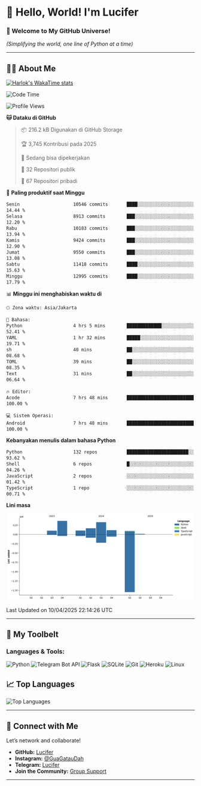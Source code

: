 # 👋 Hello, World! I'm Lucifer 

### 🚀 Welcome to My GitHub Universe!  
*(Simplifying the world, one line of Python at a time)*  

---

## 🧑‍💻 About Me


[![Harlok's WakaTime stats](https://github-readme-stats.vercel.app/api/wakatime?username=LuciferReborns)](https://github.com/jonesroot/github-readme-stats)


<!--START_SECTION:waka-->
![Code Time](http://img.shields.io/badge/Code%20Time-41%20hrs%206%20mins-blue)

![Profile Views](http://img.shields.io/badge/Profil%20dilihat-3-blue)

**🐱 Dataku di GitHub** 

> 📦 216.2 kB Digunakan di GitHub Storage 
 > 
> 🏆 3,745 Kontribusi pada 2025
 > 
> 💼 Sedang bisa dipekerjakan
 > 
> 📜 32 Repositori publik 
 > 
> 🔑 67 Repositori pribadi 
 > 
📅 **Paling produktif saat Minggu** 

```text
Senin                    10546 commits       ████░░░░░░░░░░░░░░░░░░░░░   14.44 % 
Selasa                   8913 commits        ███░░░░░░░░░░░░░░░░░░░░░░   12.20 % 
Rabu                     10183 commits       ███░░░░░░░░░░░░░░░░░░░░░░   13.94 % 
Kamis                    9424 commits        ███░░░░░░░░░░░░░░░░░░░░░░   12.90 % 
Jumat                    9550 commits        ███░░░░░░░░░░░░░░░░░░░░░░   13.08 % 
Sabtu                    11418 commits       ████░░░░░░░░░░░░░░░░░░░░░   15.63 % 
Minggu                   12995 commits       ████░░░░░░░░░░░░░░░░░░░░░   17.79 % 
```


📊 **Minggu ini menghabiskan waktu di** 

```text
🕑︎ Zona waktu: Asia/Jakarta

💬 Bahasa: 
Python                   4 hrs 5 mins        █████████████░░░░░░░░░░░░   52.41 % 
YAML                     1 hr 32 mins        █████░░░░░░░░░░░░░░░░░░░░   19.71 % 
sh                       40 mins             ██░░░░░░░░░░░░░░░░░░░░░░░   08.68 % 
TOML                     39 mins             ██░░░░░░░░░░░░░░░░░░░░░░░   08.35 % 
Text                     31 mins             ██░░░░░░░░░░░░░░░░░░░░░░░   06.64 % 

🔥 Editor: 
Acode                    7 hrs 48 mins       █████████████████████████   100.00 % 

💻 Sistem Operasi: 
Android                  7 hrs 48 mins       █████████████████████████   100.00 % 
```

**Kebanyakan menulis dalam bahasa Python** 

```text
Python                   132 repos           ███████████████████████░░   93.62 % 
Shell                    6 repos             █░░░░░░░░░░░░░░░░░░░░░░░░   04.26 % 
JavaScript               2 repos             ░░░░░░░░░░░░░░░░░░░░░░░░░   01.42 % 
TypeScript               1 repo              ░░░░░░░░░░░░░░░░░░░░░░░░░   00.71 % 
```



**Lini masa**

![Lines of Code chart](https://raw.githubusercontent.com/jonesroot/jonesroot/main/assets/bar_graph.png)


 Last Updated on 10/04/2025 22:14:26 UTC
<!--END_SECTION:waka-->

---


## 🧰 My Toolbelt  

### Languages & Tools:  
![Python](https://img.shields.io/badge/-Python-3776AB?style=flat-square&logo=python&logoColor=white) ![Telegram Bot API](https://img.shields.io/badge/-Telegram%20Bot%20API-2CA5E0?style=flat-square&logo=telegram&logoColor=white) ![Flask](https://img.shields.io/badge/-Flask-000000?style=flat-square&logo=flask&logoColor=white) ![SQLite](https://img.shields.io/badge/-SQLite-003B57?style=flat-square&logo=sqlite&logoColor=white) ![Git](https://img.shields.io/badge/-Git-F05032?style=flat-square&logo=git&logoColor=white) ![Heroku](https://img.shields.io/badge/-Heroku-430098?style=flat-square&logo=heroku&logoColor=white) ![Linux](https://img.shields.io/badge/-Linux-FCC624?style=flat-square&logo=linux&logoColor=black)  


## 📈 Top Languages

![Top Languages](https://github-readme-stats.vercel.app/api/top-langs/?username=jonesroot&layout=compact&theme=tokyonight)  

---


## 🔗 Connect with Me  

Let’s network and collaborate!  
- **GitHub:** [Lucifer](https://github.com/jonesroot/jonesroot/blob/main/README.md)  
- **Instagram:** [@GuaGatauDah](https://instagram.com/guagataudah)  
- **Telegram:** [Lucifer](https://t.me/LuciferReborns)  
- **Join the Community:** [Group Support](https://t.me/GokilSupport)

---
